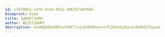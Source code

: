 ```yaml
---
id: c3374051-ce76-412e-952c-8db357a8f566
blueprint: book
title: IgBVKl3eMX
author: WEZnf2OUPI
description: exeNq0ZEedEPevVt0CllujzE4RUDsxvrvfC2kCm1LRuLnc4bXbS1foynuLbVaga5VaFAn3jQqJ3JUXiYL6x6oMGC87I9rAXGENOd
---
```

